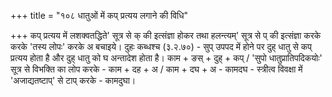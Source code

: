 +++
title = "१०८ धातुओं में कप् प्रत्यय लगाने की विधि"

+++
कप् प्रत्यय में लशक्वतद्धिते' सूत्र से क् की इत्संज्ञा होकर तथा हलन्त्यम्' सूत्र से प् की इत्संज्ञा करके करके 'तस्य लोपः' करके अ बचाइये।
दुहः कब्धश्च (३.२.७०) - सुप् उपपद में होने पर दुह् धातु से कप् प्रत्यय होता है और दुह् धातु को घ अन्तादेश होता है।
काम + ङस् + दुह् + कप् / 'सुपो धातुप्रातिपदिकयोः' सूत्र से विभक्ति का लोप करके - काम + दह + अ / काम + दघ + अ - कामदघ - स्त्रीत्व विवक्षा में 'अजाद्यतष्टाप्' से टाप् करके - कामदुघा।